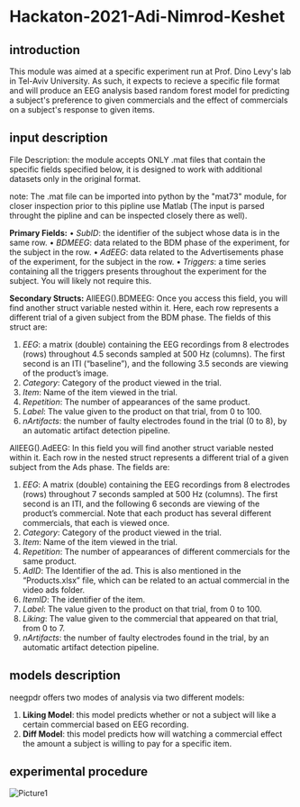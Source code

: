 # Hackaton-2021-Adi-Nimrod-Keshet
## introduction
This module was aimed at a specific experiment run at Prof. Dino Levy's lab in Tel-Aviv University. As such, it expects to recieve a specific file format and will produce an EEG analysis based random forest model for predicting a subject's preference to given commercials and the effect of commercials on a subject's response to given items. 

## input description 
File Description: the module accepts ONLY .mat files that contain the specific fields specified below, it is designed to work with additional datasets only in the original format.

note: The .mat file can be imported into python by the "mat73" module, for closer inspection prior to this pipline use Matlab (The input is parsed throught the pipline and can be inspected closely there as well).

**Primary Fields:**
•	*SubID*: the identifier of the subject whose data is in the same row.
•	*BDMEEG*: data related to the BDM phase of the experiment, for the subject in the row.
•	*AdEEG*: data related to the Advertisements phase of the experiment, for the subject in the row.
•	*Triggers*: a time series containing all the triggers presents throughout the experiment for the subject. You will likely not require this.

**Secondary Structs:**
AllEEG(<index>).BDMEEG: Once you access this field, you will find another struct variable nested within it. Here, each row represents a different trial of a given subject from the BDM phase. The fields of this struct are:
1.	*EEG*: a matrix (double) containing the EEG recordings from 8 electrodes (rows) throughout 4.5 seconds sampled at 500 Hz (columns). The first second is an ITI (“baseline”), and the following 3.5 seconds are viewing of the product’s image.
2.	*Category*: Category of the product viewed in the trial.
3.	*Item*: Name of the item viewed in the trial.
4.	*Repetition*: The number of appearances of the same product.
5.	*Label*: The value given to the product on that trial, from 0 to 100.
6.	*nArtifacts*: the number of faulty electrodes found in the trial (0 to 8), by an automatic artifact detection pipeline.

AllEEG(<index>).AdEEG: In this field you will find another struct variable nested within it. Each row in the nested struct represents a different trial of a given subject from the Ads phase. The fields are:
1.	*EEG*: A matrix (double) containing the EEG recordings from 8 electrodes (rows) throughout 7 seconds sampled at 500 Hz (columns). The first second is an ITI, and the following 6 seconds are viewing of the product’s commercial. Note that each product has several different commercials, that each is viewed once.
2.	*Category*: Category of the product viewed in the trial.
3.	*Item*: Name of the item viewed in the trial.
4.	*Repetition*: The number of appearances of different commercials for the same product.
5.	*AdID*: The Identifier of the ad. This is also mentioned in the “Products.xlsx” file, which can be related to an actual commercial in the video ads folder.
6.	*ItemID*: The identifier of the item.
7.	*Label*: The value given to the product on that trial, from 0 to 100.
8.	*Liking*: The value given to the commercial that appeared on that trial, from 0 to 7.
9.	*nArtifacts*: the number of faulty electrodes found in the trial, by an automatic artifact detection pipeline. 
 
## models description
neegpdr offers two modes of analysis via two different models:
  1. **Liking Model**: this model predicts whether or not a subject will like a certain commercial based on EEG recording.
  2. **Diff Model**: this model predicts how will watching a commercial effect the amount a subject is willing to pay for a specific item.
 
## experimental procedure
  ![Picture1](https://user-images.githubusercontent.com/80317440/124106824-480c7b00-da6d-11eb-832d-0b56e25033b1.png)
